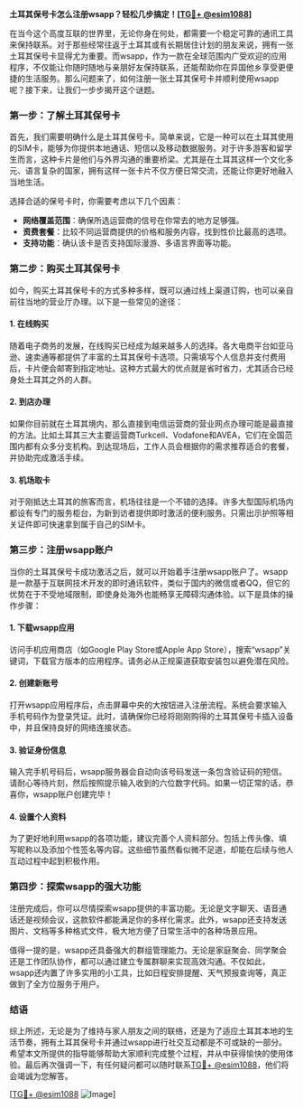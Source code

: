 **土耳其保号卡怎么注册wsapp？轻松几步搞定！[[TG💪+ @esim1088](https://t.me/s/esim1088)]**

在当今这个高度互联的世界里，无论你身在何处，都需要一个稳定可靠的通讯工具来保持联系。对于那些经常往返于土耳其或有长期居住计划的朋友来说，拥有一张土耳其保号卡显得尤为重要。而wsapp，作为一款在全球范围内广受欢迎的应用程序，不仅能让你随时随地与亲朋好友保持联系，还能帮助你在异国他乡享受更便捷的生活服务。那么问题来了，如何注册一张土耳其保号卡并顺利使用wsapp呢？接下来，让我们一步步揭开这个谜题。

### 第一步：了解土耳其保号卡

首先，我们需要明确什么是土耳其保号卡。简单来说，它是一种可以在土耳其使用的SIM卡，能够为你提供本地通话、短信以及移动数据服务。对于许多游客和留学生而言，这种卡片是他们与外界沟通的重要桥梁。尤其是在土耳其这样一个文化多元、语言复杂的国家，拥有这样一张卡片不仅方便日常交流，还能让你更好地融入当地生活。

选择合适的保号卡时，你需要考虑以下几个因素：
- **网络覆盖范围**：确保所选运营商的信号在你常去的地方足够强。
- **资费套餐**：比较不同运营商提供的价格和服务内容，找到性价比最高的选项。
- **支持功能**：确认该卡是否支持国际漫游、多语言界面等功能。

### 第二步：购买土耳其保号卡

如今，购买土耳其保号卡的方式多种多样，既可以通过线上渠道订购，也可以亲自前往当地的营业厅办理。以下是一些常见的途径：

#### 1. 在线购买
随着电子商务的发展，在线购买已经成为越来越多人的选择。各大电商平台如亚马逊、速卖通等都提供了丰富的土耳其保号卡选项。只需填写个人信息并支付费用后，卡片便会邮寄到指定地址。这种方式最大的优点就是省时省力，尤其适合已经身处土耳其之外的人群。

#### 2. 到店办理
如果你目前就在土耳其境内，那么直接到电信运营商的营业网点办理可能是最直接的方法。比如土耳其三大主要运营商Turkcell、Vodafone和AVEA，它们在全国范围内都有众多分支机构。到达现场后，工作人员会根据你的需求推荐适合的套餐，并协助完成激活手续。

#### 3. 机场取卡
对于刚抵达土耳其的旅客而言，机场往往是一个不错的选择。许多大型国际机场内都设有专门的服务柜台，为新到访者提供即时激活的便利服务。只需出示护照等相关证件即可快速拿到属于自己的SIM卡。

### 第三步：注册wsapp账户

当你的土耳其保号卡成功激活之后，就可以开始着手注册wsapp账户了。wsapp是一款基于互联网技术开发的即时通讯软件，类似于国内的微信或者QQ，但它的优势在于不受地域限制，即使身处海外也能畅享无障碍沟通体验。以下是具体的操作步骤：

#### 1. 下载wsapp应用
访问手机应用商店（如Google Play Store或Apple App Store），搜索“wsapp”关键词，下载官方版本的应用程序。请务必从正规渠道获取安装包以避免潜在风险。

#### 2. 创建新账号
打开wsapp应用程序后，点击屏幕中央的大按钮进入注册流程。系统会要求输入手机号码作为登录凭证。此时，请确保你已经将刚刚购得的土耳其保号卡插入设备中，并且保持良好的网络连接状态。

#### 3. 验证身份信息
输入完手机号码后，wsapp服务器会自动向该号码发送一条包含验证码的短信。请耐心等待片刻，然后按照提示输入收到的六位数字代码。如果一切正常的话，恭喜你，wsapp账户创建完毕！

#### 4. 设置个人资料
为了更好地利用wsapp的各项功能，建议完善个人资料部分。包括上传头像、填写昵称以及添加个性签名等内容。这些细节虽然看似微不足道，却能在后续与他人互动过程中起到积极作用。

### 第四步：探索wsapp的强大功能

注册完成后，你可以尽情探索wsapp提供的丰富功能。无论是文字聊天、语音通话还是视频会议，这款软件都能满足你的多样化需求。此外，wsapp还支持发送图片、文档等多种格式文件，极大地方便了日常生活中的各种场景应用。

值得一提的是，wsapp还具备强大的群组管理能力。无论是家庭聚会、同学聚会还是工作团队协作，都可以通过建立专属群聊来实现高效沟通。不仅如此，wsapp还内置了许多实用的小工具，比如日程安排提醒、天气预报查询等，真正做到了全方位服务于用户。

### 结语

综上所述，无论是为了维持与家人朋友之间的联络，还是为了适应土耳其本地的生活节奏，拥有土耳其保号卡并通过wsapp进行社交互动都是不可或缺的一部分。希望本文所提供的指导能够帮助大家顺利完成整个过程，并从中获得愉快的使用体验。最后再次强调一下，有任何疑问都可以随时联系[TG💪+ @esim1088](https://t.me/s/esim1088)，他们将会竭诚为您解答。

[[TG💪+ @esim1088](https://t.me/s/esim1088) ![Image](https://i.postimg.cc/4NQfJmqS/Snipaste-2025-05-13-00-14-12.png)]